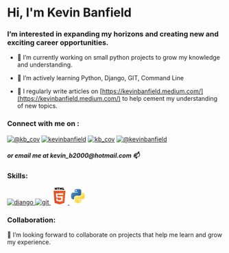 <h1 align="left">Hi, I'm Kevin Banfield</h1>
<h3 align="left">I’m interested in expanding my horizons and creating new and exciting career opportunities.</h3>

- 🔭 I’m currently working on small python projects to grow my knowledge and understanding.

- 🌱 I’m actively learning Python, Django, GIT, Command Line

- 📝 I regularly write articles on [https://kevinbanfield.medium.com/](https://kevinbanfield.medium.com/) to help cement my understanding of new topics.


<h3 align="left">Connect with me on :</h3>
<p align="left">
<a href="https://twitter.com/@kb_cov" target="blank"><img align="center" src="https://raw.githubusercontent.com/rahuldkjain/github-profile-readme-generator/master/src/images/icons/Social/twitter.svg" alt="@kb_cov" height="30" width="40" /></a>
<a href="https://linkedin.com/in/kevinbanfield" target="blank"><img align="center" src="https://raw.githubusercontent.com/rahuldkjain/github-profile-readme-generator/master/src/images/icons/Social/linked-in-alt.svg" alt="kevinbanfield" height="30" width="40" /></a>
<a href="https://stackoverflow.com/users/kb_cov" target="blank"><img align="center" src="https://raw.githubusercontent.com/rahuldkjain/github-profile-readme-generator/master/src/images/icons/Social/stack-overflow.svg" alt="kb_cov" height="30" width="40" /></a>
<a href="https://medium.com/@kevinbanfield" target="blank"><img align="center" src="https://raw.githubusercontent.com/rahuldkjain/github-profile-readme-generator/master/src/images/icons/Social/medium.svg" alt="@kevinbanfield" height="30" width="40" /></a>
<h5 align="left"> or email me at kevin_b2000@hotmail.com 📫 </h5>
</p>

<h3 align="left">Skills:</h3>
<p align="left"> <a href="https://www.djangoproject.com/" target="_blank" rel="noreferrer"> <img src="https://cdn.jsdelivr.net/gh/devicons/devicon/icons/django/django-plain.svg" alt="django" width="40" height="40"/> </a> <a href="https://git-scm.com/" target="_blank" rel="noreferrer"> <img src="https://www.vectorlogo.zone/logos/git-scm/git-scm-icon.svg" alt="git" width="40" height="40"/> </a> <a href="https://www.w3.org/html/" target="_blank" rel="noreferrer"> <img src="https://raw.githubusercontent.com/devicons/devicon/master/icons/html5/html5-original-wordmark.svg" alt="html5" width="40" height="40"/> </a> <a href="https://www.python.org" target="_blank" rel="noreferrer"> <img src="https://raw.githubusercontent.com/devicons/devicon/master/icons/python/python-original.svg" alt="python" width="40" height="40"/> </a> </p>

<h3 align="left">Collaboration:</h3>
👯 I’m looking forward to collaborate on projects that help me learn and grow my experience.



<!---
- 👋 Hi, I’m Kev !
- 👀 I’m interested in expanding my horizons and creating new and exciting career opportunities.
- 🌱 I’m currently at the start of my learning journey (initial focus on CLI, GIT, GITHUB, PYTHON) 
- 💞️ I’m looking to collaborate on projects that help me learn and grow my experience.
- 📫 You can contact me at kevin_b2000@hotmail.com


<!---
kb-cov/kb-cov is a ✨ special ✨ repository because its `README.md` (this file) appears on your GitHub profile.
You can click the Preview link to take a look at your changes.
--->
